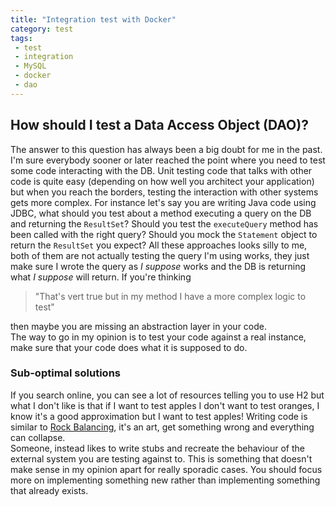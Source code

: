 ```yaml
---
title: "Integration test with Docker"
category: test
tags:
 - test
 - integration
 - MySQL
 - docker
 - dao
---
```


## How should I test a Data Access Object (DAO)?

The answer to this question has always been a big doubt for me in the past. I'm sure everybody sooner or later reached the point where you need to test some code interacting with the DB. Unit testing code that talks with other code is quite easy (depending on how well you architect your application) but when you reach the borders, testing the interaction with other systems gets more complex. For instance let's say you are writing Java code using JDBC, what should you test about a method executing a query on the DB and returning the `ResultSet`? Should you test the `executeQuery` method has been called with the right query? Should you mock the `Statement` object to return the `ResultSet` you expect? All these approaches looks silly to me, both of them are not actually testing the query I'm using works, they just make sure I wrote the query as _I suppose_ works and the DB is returning what _I suppose_ will return. If you're thinking

> "That's vert true but in my method I have a more complex logic to test"

then maybe you are missing an abstraction layer in your code.   
The way to go in my opinion is to test your code against a real instance, make sure that your code does what it is supposed to do.


### Sub-optimal solutions ###

If you search online, you can see a lot of resources telling you to use H2 but what I don't like is that if I want to test apples I don't want to test oranges, I know it's a good approximation but I want to test apples! Writing code is similar to [Rock Balancing](https://en.wikipedia.org/wiki/Rock_balancing), it's an art, get something wrong and everything can collapse.   
Someone, instead likes to write stubs and recreate the behaviour of the external system you are testing against to. This is something that doesn't make sense in my opinion apart for really sporadic cases. You should focus more on implementing something new rather than implementing something that already exists.
